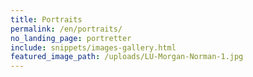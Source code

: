 ```yaml
---
title: Portraits
permalink: /en/portraits/
no_landing_page: portretter
include: snippets/images-gallery.html
featured_image_path: /uploads/LU-Morgan-Norman-1.jpg
---
```

